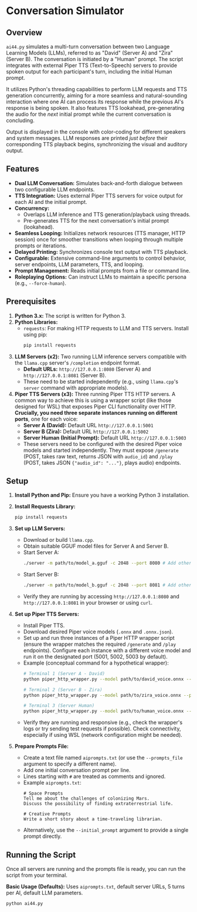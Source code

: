       
# Conversation Simulator

## Overview

`ai44.py` simulates a multi-turn conversation between two Language Learning Models (LLMs), referred to as "David" (Server A) and "Zira" (Server B). The conversation is initiated by a "Human" prompt. The script integrates with external Piper TTS (Text-to-Speech) servers to provide spoken output for each participant's turn, including the initial Human prompt.

It utilizes Python's threading capabilities to perform LLM requests and TTS generation concurrently, aiming for a more seamless and natural-sounding interaction where one AI can process its response while the previous AI's response is being spoken. It also features TTS lookahead, pre-generating the audio for the *next* initial prompt while the current conversation is concluding.

Output is displayed in the console with color-coding for different speakers and system messages. LLM responses are printed *just before* their corresponding TTS playback begins, synchronizing the visual and auditory output.

## Features

*   **Dual LLM Conversation:** Simulates back-and-forth dialogue between two configurable LLM endpoints.
*   **TTS Integration:** Uses external Piper TTS servers for voice output for each AI and the initial prompt.
*   **Concurrency:**
    *   Overlaps LLM inference and TTS generation/playback using threads.
    *   Pre-generates TTS for the next conversation's initial prompt (lookahead).
*   **Seamless Looping:** Initializes network resources (TTS manager, HTTP session) once for smoother transitions when looping through multiple prompts or iterations.
*   **Delayed Printing:** Synchronizes console text output with TTS playback.
*   **Configurable:** Extensive command-line arguments to control behavior, server endpoints, LLM parameters, TTS, and looping.
*   **Prompt Management:** Reads initial prompts from a file or command line.
*   **Roleplaying Options:** Can instruct LLMs to maintain a specific persona (e.g., `--force-human`).

## Prerequisites

1.  **Python 3.x:** The script is written for Python 3.
2.  **Python Libraries:**
    *   `requests`: For making HTTP requests to LLM and TTS servers. Install using pip:
        ```bash
        pip install requests
        ```
3.  **LLM Servers (x2):** Two running LLM inference servers compatible with the `llama.cpp` server's `/completion` endpoint format.
    *   **Default URLs:** `http://127.0.0.1:8080` (Server A) and `http://127.0.0.1:8081` (Server B).
    *   These need to be started independently (e.g., using `llama.cpp`'s `server` command with appropriate models).
4.  **Piper TTS Servers (x3):** Three running Piper TTS HTTP servers. A common way to achieve this is using a wrapper script (like those designed for WSL) that exposes Piper CLI functionality over HTTP. **Crucially, you need three separate instances running on different ports**, one for each voice:
    *   **Server A (David):** Default URL `http://127.0.0.1:5001`
    *   **Server B (Zira):** Default URL `http://127.0.0.1:5002`
    *   **Server Human (Initial Prompt):** Default URL `http://127.0.0.1:5003`
    *   These servers need to be configured with the desired Piper voice models and started independently. They must expose `/generate` (POST, takes raw text, returns JSON with `audio_id`) and `/play` (POST, takes JSON `{"audio_id": "..."}`, plays audio) endpoints.

## Setup

1.  **Install Python and Pip:** Ensure you have a working Python 3 installation.
2.  **Install Requests Library:**
    ```bash
    pip install requests
    ```
3.  **Set up LLM Servers:**
    *   Download or build `llama.cpp`.
    *   Obtain suitable GGUF model files for Server A and Server B.
    *   Start Server A:
        ```bash
        ./server -m path/to/model_a.gguf -c 2048 --port 8080 # Add other options as needed
        ```
    *   Start Server B:
        ```bash
        ./server -m path/to/model_b.gguf -c 2048 --port 8081 # Add other options as needed
        ```
    *   Verify they are running by accessing `http://127.0.0.1:8080` and `http://127.0.0.1:8081` in your browser or using `curl`.
4.  **Set up Piper TTS Servers:**
    *   Install Piper TTS.
    *   Download desired Piper voice models (`.onnx` and `.onnx.json`).
    *   Set up and run three instances of a Piper HTTP wrapper script (ensure the wrapper matches the required `/generate` and `/play` endpoints). Configure each instance with a different voice model and run it on the designated port (5001, 5002, 5003 by default).
    *   Example (conceptual command for a hypothetical wrapper):
        ```bash
        # Terminal 1 (Server A - David)
        python piper_http_wrapper.py --model path/to/david_voice.onnx --port 5001

        # Terminal 2 (Server B - Zira)
        python piper_http_wrapper.py --model path/to/zira_voice.onnx --port 5002

        # Terminal 3 (Server Human)
        python piper_http_wrapper.py --model path/to/human_voice.onnx --port 5003
        ```
    *   Verify they are running and responsive (e.g., check the wrapper's logs or try sending test requests if possible). Check connectivity, especially if using WSL (network configuration might be needed).

5.  **Prepare Prompts File:**
    *   Create a text file named `aiprompts.txt` (or use the `--prompts_file` argument to specify a different name).
    *   Add one initial conversation prompt per line.
    *   Lines starting with `#` are treated as comments and ignored.
    *   Example `aiprompts.txt`:
        ```
        # Space Prompts
        Tell me about the challenges of colonizing Mars.
        Discuss the possibility of finding extraterrestrial life.

        # Creative Prompts
        Write a short story about a time-traveling librarian.
        ```
    *   Alternatively, use the `--initial_prompt` argument to provide a single prompt directly.

## Running the Script

Once all servers are running and the prompts file is ready, you can run the script from your terminal.

**Basic Usage (Defaults):**
Uses `aiprompts.txt`, default server URLs, 5 turns per AI, default LLM parameters.

```bash
python ai44.py

    
